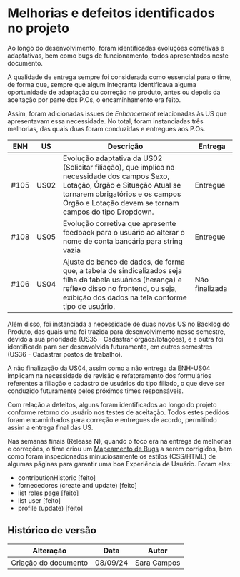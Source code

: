 # Melhorias e defeitos identificados no projeto

Ao longo do desenvolvimento, foram identificadas evoluções corretivas e adaptativas, bem como bugs de funcionamento, todos apresentados neste documento.

A qualidade de entrega sempre foi considerada como essencial para o time, de forma que, sempre que algum integrante identificava alguma oportunidade de adaptação ou correção no produto, antes ou depois da aceitação por parte dos P.Os, o encaminhamento era feito.

Assim, foram adicionadas issues de _Enhancement_ relacionadas às US que apresentavam essa necessidade. No total, foram instanciadas três melhorias, das quais duas foram conduzidas e entregues aos P.Os.

| ENH  | US   | Descrição                                                                                                                                                                                                                   | Entrega        |
| ---- | ---- | --------------------------------------------------------------------------------------------------------------------------------------------------------------------------------------------------------------------------- | -------------- |
| #105 | US02 | Evolução adaptativa da US02 (Solicitar filiação), que implica na necessidade dos campos Sexo, Lotação, Órgão e Situação Atual se tornarem obrigatórios e os campos Órgão e Lotação devem se tornam campos do tipo Dropdown. | Entregue       |
| #108 | US05 | Evolução corretiva que apresente feedback para o usuário ao alterar o nome de conta bancária para string vazia                                                                                                              | Entregue       |
| #106 | US04 | Ajuste do banco de dados, de forma que, a tabela de sindicalizados seja filha da tabela usuários (herança) e reflexo disso no frontend, ou seja, exibição dos dados na tela conforme tipo de usuário.                       | Não finalizada |

Além disso, foi instanciada a necessidade de duas novas US no Backlog do Produto, das quais uma foi trazida para desenvolvimento nesse semestre, devido a sua prioridade (US35 - Cadastrar órgãos/lotações), e a outra foi identificada para ser desenvolvida futuramente, em outros semestres (US36 - Cadastrar postos de trabalho).

A não finalização da US04, assim como a não entrega da ENH-US04 implicam na necessidade de revisão e refatoramento dos formulários referentes a filiação e cadastro de usuários do tipo filiado, o que deve ser conduzido futuramente pelos próximos times responsáveis.

Com relação a defeitos, alguns foram identificados ao longo do projeto conforme retorno do usuário nos testes de aceitação. Todos estes pedidos foram encaminhados para correção e entregues de acordo, permitindo assim a entrega final das US.

Nas semanas finais (Release N), quando o foco era na entrega de melhorias e correções, o time criou um [Mapeamento de Bugs](https://docs.google.com/spreadsheets/d/1mJo4xZpqivDqr3B99fJFf-j5_3BPYpoKceONAV9nmyE/edit?usp=sharing) a serem corrigidos, bem como foram inspecionados minuciosamente os estilos (CSS/HTML) de algumas páginas para garantir uma boa Experiência de Usuário. Foram elas:

- contributionHistoric [feito]
- fornecedores (create and update) [feito]
- list roles page [feito]
- list user [feito]
- profile (update) [feito]

## Histórico de versão

| Alteração            | Data     | Autor       |
| -------------------- | -------- | ----------- |
| Criação do documento | 08/09/24 | Sara Campos |
